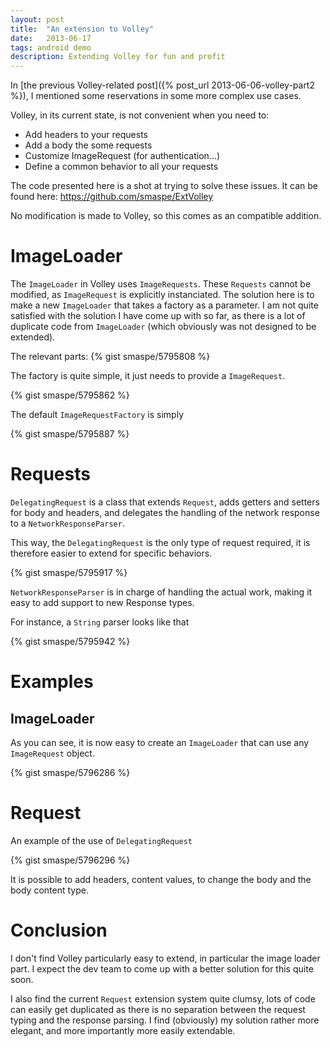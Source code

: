 ```yaml
---
layout: post
title:  "An extension to Volley"
date:   2013-06-17
tags: android demo
description: Extending Volley for fun and profit
---
```

In [the previous Volley-related post]({% post_url  2013-06-06-volley-part2 %}), I mentioned some reservations in some more complex use cases.

Volley, in its current state, is not convenient when you need to:

- Add headers to your requests
- Add a body the some requests
- Customize ImageRequest (for authentication...)
- Define a common behavior to all your requests

The code presented here is a shot at trying to solve these issues. It can be found here: <https://github.com/smaspe/ExtVolley>

No modification is made to Volley, so this comes as an compatible addition.

# ImageLoader

The `ImageLoader` in Volley uses `ImageRequests`. These `Requests` cannot be modified, as `ImageRequest` is explicitly instanciated. The solution here is to make a new `ImageLoader` that takes a factory as a parameter. I am not quite satisfied with the solution I have come up with so far, as there is a lot of duplicate code from `ImageLoader` (which obviously was not designed to be extended).

The relevant parts:
{% gist smaspe/5795808 %}

The factory is quite simple, it just needs to provide a `ImageRequest`.

{% gist smaspe/5795862 %}

The default `ImageRequestFactory` is simply

{% gist smaspe/5795887 %}

# Requests

`DelegatingRequest` is a class that extends `Request`, adds getters and setters for body and headers, and delegates the handling of the network response to a `NetworkResponseParser`.

This way, the `DelegatingRequest` is the only type of request required, it is therefore easier to extend for specific behaviors.

{% gist smaspe/5795917 %}

`NetworkResponseParser` is in charge of handling the actual work, making it easy to add support to new Response types.

For instance, a `String` parser looks like that

{% gist smaspe/5795942 %}

# Examples

## ImageLoader

As you can see, it is now easy to create an `ImageLoader` that can use any `ImageRequest` object.

{% gist smaspe/5796286 %}

# Request

An example of the use of `DelegatingRequest`

{% gist smaspe/5796296 %}

It is possible to add headers, content values, to change the body and the body content type.

# Conclusion

I don't find Volley particularly easy to extend, in particular the image loader part. I expect the dev team to come up with a better solution for this quite soon.

I also find the current `Request` extension system quite clumsy, lots of code can easily get duplicated as there is no separation between the request typing and the response parsing. I find (obviously) my solution rather more elegant, and more importantly more easily extendable.
